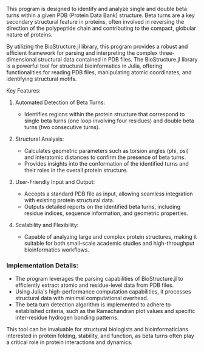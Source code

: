 This program is designed to identify and analyze single and double beta turns within a given PDB (Protein Data Bank) structure. Beta turns are a key secondary structural feature in proteins, often involved in reversing the direction of the polypeptide chain and contributing to the compact, globular nature of proteins. 

By utilizing the BioStructure.jl library, this program provides a robust and efficient framework for parsing and interpreting the complex three-dimensional structural data contained in PDB files. The BioStructure.jl library is a powerful tool for structural bioinformatics in Julia, offering functionalities for reading PDB files, manipulating atomic coordinates, and identifying structural motifs.

Key Features:
1. Automated Detection of Beta Turns: 
   - Identifies regions within the protein structure that correspond to single beta turns (one loop involving four residues) and double beta turns (two consecutive turns).
   
2. Structural Analysis: 
   - Calculates geometric parameters such as torsion angles (phi, psi) and interatomic distances to confirm the presence of beta turns.
   - Provides insights into the conformation of the identified turns and their roles in the overall protein structure.

3. User-Friendly Input and Output: 
   - Accepts a standard PDB file as input, allowing seamless integration with existing protein structural data.
   - Outputs detailed reports on the identified beta turns, including residue indices, sequence information, and geometric properties.

4. Scalability and Flexibility: 
   - Capable of analyzing large and complex protein structures, making it suitable for both small-scale academic studies and high-throughput bioinformatics workflows.

### Implementation Details:
- The program leverages the parsing capabilities of BioStructure.jl to efficiently extract atomic and residue-level data from PDB files.
- Using Julia's high-performance computation capabilities, it processes structural data with minimal computational overhead.
- The beta turn detection algorithm is implemented to adhere to established criteria, such as the Ramachandran plot values and specific inter-residue hydrogen bonding patterns.

This tool can be invaluable for structural biologists and bioinformaticians interested in protein folding, stability, and function, as beta turns often play a critical role in protein interactions and dynamics.
